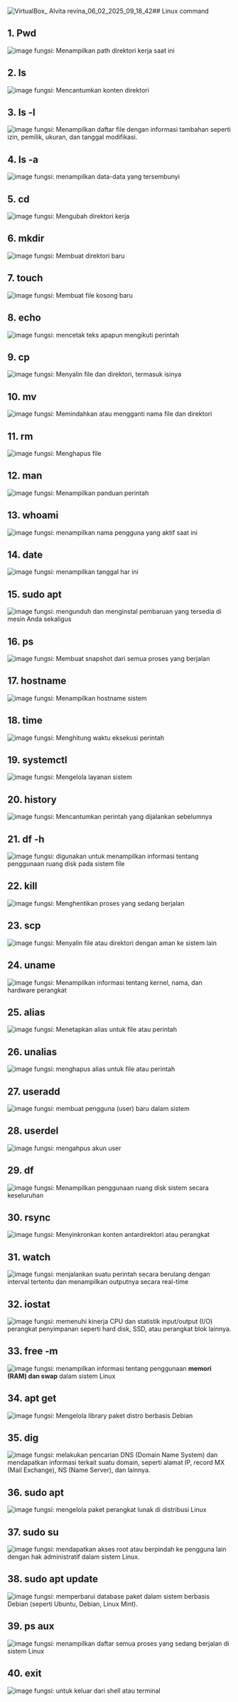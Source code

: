 ![VirtualBox_ Alvita revina_06_02_2025_09_18_42](https://github.com/user-attachments/assets/2395a139-a83c-4b89-9a33-d0c429494f99)## Linux command

## 1. Pwd
![image](https://github.com/user-attachments/assets/fa3af5ea-e46b-47f7-be06-a0ce57758b20)
fungsi: Menampilkan path direktori kerja saat ini
## 2. ls
![image](https://github.com/user-attachments/assets/2a1876be-d203-4a03-bd37-0eee74eccb90)
fungsi: Mencantumkan konten direktori
## 3. ls -l
![image](https://github.com/user-attachments/assets/f2dd618d-673c-4e70-a17a-22ad3936e77f)
fungsi: Menampilkan daftar file dengan informasi tambahan seperti izin, pemilik, ukuran, dan tanggal modifikasi.
## 4. ls -a
![image](https://github.com/user-attachments/assets/85bf06a2-6414-4a2e-a6c5-e14666d7ca80)
fungsi: menampilkan data-data yang tersembunyi
## 5. cd
![image](https://github.com/user-attachments/assets/f5d0a12e-cc65-4226-92b7-950223217644)
fungsi: Mengubah direktori kerja
## 6. mkdir
![image](https://github.com/user-attachments/assets/2879be56-65f0-4c80-9637-70bfa9264f29)
fungsi: Membuat direktori baru
## 7. touch
![image](https://github.com/user-attachments/assets/892845f2-d1d0-445a-a389-fb9d16b460bc)
fungsi: Membuat file kosong baru
## 8. echo
![image](https://github.com/user-attachments/assets/49b8a201-cf5d-481e-bd1e-7b6929343d3f)
fungsi: mencetak teks apapun mengikuti perintah
## 9. cp
![image](https://github.com/user-attachments/assets/5e04ccb7-04b0-4d14-a17c-d8bc94828e76)
fungsi: Menyalin file dan direktori, termasuk isinya
## 10. mv
![image](https://github.com/user-attachments/assets/865a53df-73c9-4e15-b7b7-2a4d3178277e)
fungsi: Memindahkan atau mengganti nama file dan direktori
## 11. rm
![image](https://github.com/user-attachments/assets/93d792c7-53aa-4f9e-b056-393af5bdb689)
fungsi: Menghapus file
## 12. man
![image](https://github.com/user-attachments/assets/f7e0661f-ef2c-446f-8eaa-fe8e175d4558)
fungsi: Menampilkan panduan perintah
## 13. whoami
![image](https://github.com/user-attachments/assets/ede0052e-88f2-4406-aeb0-2532ef31f0ec)
fungsi: menampilkan nama pengguna yang aktif saat ini
## 14. date
![image](https://github.com/user-attachments/assets/f0137448-cff6-4e9a-9252-038ec92be32b)
fungsi: menampilkan tanggal har ini
## 15. sudo apt
![image](https://github.com/user-attachments/assets/49721747-8fae-4e97-8edd-b081b657e34d)
fungsi: mengunduh dan menginstal pembaruan yang tersedia di mesin Anda sekaligus
## 16. ps
![image](https://github.com/user-attachments/assets/4014da37-5aed-4b9c-b0d0-4b106ee05d4d)
fungsi: Membuat snapshot dari semua proses yang berjalan
## 17. hostname
![image](https://github.com/user-attachments/assets/4718b11c-5af2-47c6-99d4-a83ba15eed2e)
fungsi: Menampilkan hostname sistem
## 18. time
![image](https://github.com/user-attachments/assets/e1a07f36-7fed-4b5c-a78e-fee8d61fae6f)
fungsi: Menghitung waktu eksekusi perintah
## 19. systemctl
![image](https://github.com/user-attachments/assets/b1a43d06-b1a9-41ac-b977-e8af894304f2)
fungsi: Mengelola layanan sistem
## 20. history
![image](https://github.com/user-attachments/assets/f54db443-2791-4a91-aedb-6dfd3325c6af)
fungsi: Mencantumkan perintah yang dijalankan sebelumnya
## 21. df -h
![image](https://github.com/user-attachments/assets/2146e21a-60a8-4f72-8a8d-2215013fce95)
fungsi: digunakan untuk menampilkan informasi tentang penggunaan ruang disk pada sistem file
## 22. kill
![image](https://github.com/user-attachments/assets/6b7cfc2c-6a61-466e-aa74-7343ac8b7ff2)
fungsi: Menghentikan proses yang sedang berjalan
## 23. scp
![image](https://github.com/user-attachments/assets/727275d1-d2e6-4e87-862c-2c5321e1f3b0)
fungsi: Menyalin file atau direktori dengan aman ke sistem lain
## 24. uname
![image](https://github.com/user-attachments/assets/5d69a8a4-b1e8-4751-a811-1fea6f9b7402)
fungsi: Menampilkan informasi tentang kernel, nama, dan hardware perangkat
## 25. alias
![image](https://github.com/user-attachments/assets/6b29215d-19c7-49b1-bd9f-59318a07a40b)
fungsi: Menetapkan alias untuk file atau perintah
## 26. unalias
![image](https://github.com/user-attachments/assets/61a59f72-9dc2-4a6e-bd44-4b8ec3222b52)
fungsi: menghapus alias untuk file atau perintah
## 27. useradd
![image](https://github.com/user-attachments/assets/9f0dd678-8608-426c-95ea-93f21e3e0512)
fungsi: membuat pengguna (user) baru dalam sistem
## 28. userdel
![image](https://github.com/user-attachments/assets/36a61a64-b47e-4d42-bb6c-0aa75c41a144)
fungsi: mengahpus akun user
## 29. df
![image](https://github.com/user-attachments/assets/c7d32d6b-52e0-40f1-bb58-1cc4e7810675)
fungsi: Menampilkan penggunaan ruang disk sistem secara keseluruhan
## 30. rsync
![image](https://github.com/user-attachments/assets/01cad873-2081-49a8-a23c-47ca2fc6b79a)
fungsi: Menyinkronkan konten antardirektori atau perangkat
## 31. watch
![image](https://github.com/user-attachments/assets/5ab679ca-43a0-4a58-9d8d-db3afdd1ccca)
fungsi: menjalankan suatu perintah secara berulang dengan interval tertentu dan menampilkan outputnya secara real-time
## 32. iostat
![image](https://github.com/user-attachments/assets/b4b75b4e-aa14-455e-93dd-111a1738cc7f)
fungsi: memenuhi kinerja CPU dan statistik input/output (I/O) perangkat penyimpanan seperti hard disk, SSD, atau perangkat blok lainnya.
## 33. free -m
![image](https://github.com/user-attachments/assets/a9455033-daf6-4461-a1c9-7de22e9eebde)
fungsi: menampilkan informasi tentang penggunaan **memori (RAM) dan swap** dalam sistem Linux
## 34. apt get
![image](https://github.com/user-attachments/assets/ddbcbc26-9018-4f29-8407-56ab0bf2b98e)
fungsi: Mengelola library paket distro berbasis Debian
## 35. dig
![image](https://github.com/user-attachments/assets/5f4b1b93-794a-4d65-9615-fa118293ddec)
fungsi: melakukan pencarian DNS (Domain Name System) dan mendapatkan informasi terkait suatu domain, seperti alamat IP, record MX (Mail Exchange), NS (Name Server), dan lainnya.
## 36. sudo apt
![image](https://github.com/user-attachments/assets/342e8621-8ad0-40cc-9b10-7b8186dd3945)
fungsi: mengelola paket perangkat lunak di distribusi Linux
## 37. sudo su
![image](https://github.com/user-attachments/assets/7ca274d1-42a5-4b0a-94a6-b16555fee99b)
fungsi: mendapatkan akses root atau berpindah ke pengguna lain dengan hak administratif dalam sistem Linux.
## 38. sudo apt update
![image](https://github.com/user-attachments/assets/0ff44719-1dcc-4724-8dd8-e29e1fd3b69d)
fungsi: memperbarui database paket dalam sistem berbasis Debian (seperti Ubuntu, Debian, Linux Mint).
## 39. ps aux
![image](https://github.com/user-attachments/assets/94066f56-34ce-4c3e-899f-aee24e827b0e)
fungsi: menampilkan daftar semua proses yang sedang berjalan di sistem Linux
## 40. exit
![image](https://github.com/user-attachments/assets/bae5253b-ce8f-450a-8125-2baf8cbcfd27)
fungsi: untuk keluar dari shell atau  terminal


























